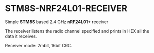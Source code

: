 # STM8S-NRF24L01-RECEIVER

Simple __STM8S__ based 2.4 GHz __nRF24L01+__ receiver

The receiver listens the radio channel specified and prints in HEX all the data it receives.

Receiver mode: 2mbit, 16bit CRC.
